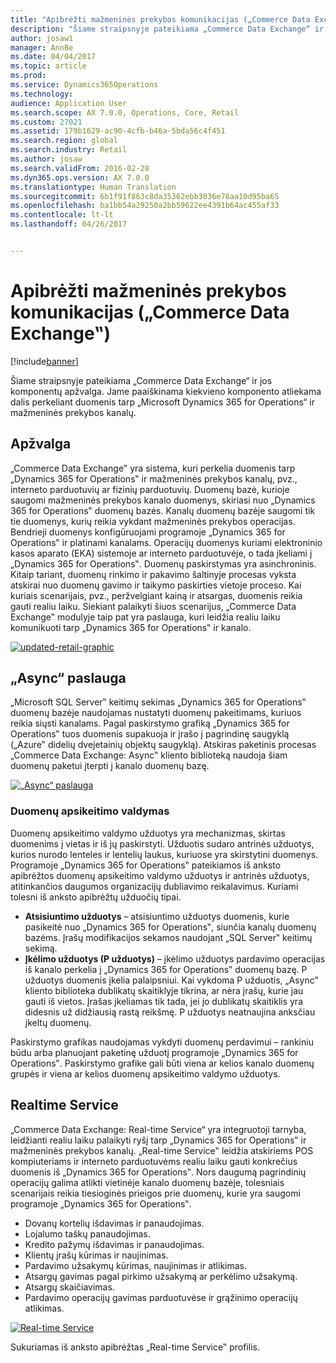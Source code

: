 ```yaml
---
title: "Apibrėžti mažmeninės prekybos komunikacijas („Commerce Data Exchange‟)"
description: "Šiame straipsnyje pateikiama „Commerce Data Exchange“ ir jos komponentų apžvalga. Jame paaiškinama kiekvieno komponento atliekama dalis perkeliant duomenis tarp „Microsoft Dynamics 365 for Operations“ ir mažmeninės prekybos kanalų."
author: josaw1
manager: AnnBe
ms.date: 04/04/2017
ms.topic: article
ms.prod: 
ms.service: Dynamics365Operations
ms.technology: 
audience: Application User
ms.search.scope: AX 7.0.0, Operations, Core, Retail
ms.custom: 27021
ms.assetid: 179b1629-ac90-4cfb-b46a-5bda56c4f451
ms.search.region: global
ms.search.industry: Retail
ms.author: josaw
ms.search.validFrom: 2016-02-28
ms.dyn365.ops.version: AX 7.0.0
ms.translationtype: Human Translation
ms.sourcegitcommit: 6b1f91f863c8da35362ebb3036e76aa10d95ba65
ms.openlocfilehash: ba1bb54a29250a2bb59622ee4391b64ac455af33
ms.contentlocale: lt-lt
ms.lasthandoff: 04/26/2017


---
```


# <a name="define-retail-channel-communications-commerce-data-exchange"></a>Apibrėžti mažmeninės prekybos komunikacijas („Commerce Data Exchange‟)

[!include[banner](../includes/banner.md)]


Šiame straipsnyje pateikiama „Commerce Data Exchange“ ir jos komponentų apžvalga. Jame paaiškinama kiekvieno komponento atliekama dalis perkeliant duomenis tarp „Microsoft Dynamics 365 for Operations“ ir mažmeninės prekybos kanalų.

<a name="overview"></a>Apžvalga
--------

„Commerce Data Exchange‟ yra sistema, kuri perkelia duomenis tarp „Dynamics 365 for Operations‟ ir mažmeninės prekybos kanalų, pvz., interneto parduotuvių ar fizinių parduotuvių. Duomenų bazė, kurioje saugomi mažmeninės prekybos kanalo duomenys, skiriasi nuo „Dynamics 365 for Operations‟ duomenų bazės. Kanalų duomenų bazėje saugomi tik tie duomenys, kurių reikia vykdant mažmeninės prekybos operacijas. Bendrieji duomenys konfigūruojami programoje „Dynamics 365 for Operations‟ ir platinami kanalams. Operacijų duomenys kuriami elektroninio kasos aparato (EKA) sistemoje ar interneto parduotuvėje, o tada įkeliami į „Dynamics 365 for Operations‟. Duomenų paskirstymas yra asinchroninis. Kitaip tariant, duomenų rinkimo ir pakavimo šaltinyje procesas vyksta atskirai nuo duomenų gavimo ir taikymo paskirties vietoje proceso. Kai kuriais scenarijais, pvz., peržvelgiant kainą ir atsargas, duomenis reikia gauti realiu laiku. Siekiant palaikyti šiuos scenarijus, „Commerce Data Exchange‟ modulyje taip pat yra paslauga, kuri leidžia realiu laiku komunikuoti tarp „Dynamics 365 for Operations‟ ir kanalo. 

[![updated-retail-graphic](./media/updated-retail-graphic.png)](./media/updated-retail-graphic.png)  

## <a name="async-service"></a>„Async“ paslauga
„Microsoft SQL Server‟ keitimų sekimas „Dynamics 365 for Operations‟ duomenų bazėje naudojamas nustatyti duomenų pakeitimams, kuriuos reikia siųsti kanalams. Pagal paskirstymo grafiką „Dynamics 365 for Operations‟ tuos duomenis supakuoja ir įrašo į pagrindinę saugyklą („Azure‟ didelių dvejetainių objektų saugyklą). Atskiras paketinis procesas „Commerce Data Exchange: Async‟ kliento biblioteką naudoja šiam duomenų paketui įterpti į kanalo duomenų bazę. 

[![„Async“ paslauga](./media/async-300x239.png)](./media/async.png)

### <a name="retail-scheduler"></a>Duomenų apsikeitimo valdymas

Duomenų apsikeitimo valdymo užduotys yra mechanizmas, skirtas duomenims į vietas ir iš jų paskirstyti. Užduotis sudaro antrinės užduotys, kurios nurodo lenteles ir lentelių laukus, kuriuose yra skirstytini duomenys. Programoje „Dynamics 365 for Operations‟ pateikiamos iš anksto apibrėžtos duomenų apsikeitimo valdymo užduotys ir antrinės užduotys, atitinkančios daugumos organizacijų dubliavimo reikalavimus. Kuriami tolesni iš anksto apibrėžtų užduočių tipai.

-   **Atsisiuntimo užduotys** – atsisiuntimo užduotys duomenis, kurie pasikeitė nuo „Dynamics 365 for Operations‟, siunčia kanalų duomenų bazėms. Įrašų modifikacijos sekamos naudojant „SQL Server‟ keitimų sekimą.
-   **Įkėlimo užduotys (P užduotys)** – įkėlimo užduotys pardavimo operacijas iš kanalo perkelia į „Dynamics 365 for Operations‟ duomenų bazę. P užduotys duomenis įkelia palaipsniui. Kai vykdoma P užduotis, „Async‟ kliento biblioteka dublikatų skaitiklyje tikrina, ar nėra įrašų, kurie jau gauti iš vietos. Įrašas įkeliamas tik tada, jei jo dublikatų skaitiklis yra didesnis už didžiausią rastą reikšmę. P užduotys neatnaujina anksčiau įkeltų duomenų.

Paskirstymo grafikas naudojamas vykdyti duomenų perdavimui – rankiniu būdu arba planuojant paketinę užduotį programoje „Dynamics 365 for Operations‟. Paskirstymo grafike gali būti viena ar kelios kanalo duomenų grupės ir viena ar kelios duomenų apsikeitimo valdymo užduotys.

## <a name="realtime-service"></a>Realtime Service
„Commerce Data Exchange: Real-time Service“ yra integruotoji tarnyba, leidžianti realiu laiku palaikyti ryšį tarp „Dynamics 365 for Operations‟ ir mažmeninės prekybos kanalų. „Real-time Service‟ leidžia atskiriems POS kompiuteriams ir interneto parduotuvėms realiu laiku gauti konkrečius duomenis iš „Dynamics 365 for Operations‟. Nors daugumą pagrindinių operacijų galima atlikti vietinėje kanalo duomenų bazėje, tolesniais scenarijais reikia tiesioginės prieigos prie duomenų, kurie yra saugomi programoje „Dynamics 365 for Operations‟.

-   Dovanų kortelių išdavimas ir panaudojimas.
-   Lojalumo taškų panaudojimas.
-   Kredito pažymų išdavimas ir panaudojimas.
-   Klientų įrašų kūrimas ir naujinimas.
-   Pardavimo užsakymų kūrimas, naujinimas ir atlikimas.
-   Atsargų gavimas pagal pirkimo užsakymą ar perkėlimo užsakymą.
-   Atsargų skaičiavimas.
-   Pardavimo operacijų gavimas parduotuvėse ir grąžinimo operacijų atlikimas.

[![Real-time Service](./media/rts.png)](./media/rts.png) 

Sukuriamas iš anksto apibrėžtas „Real-time Service‟ profilis.




